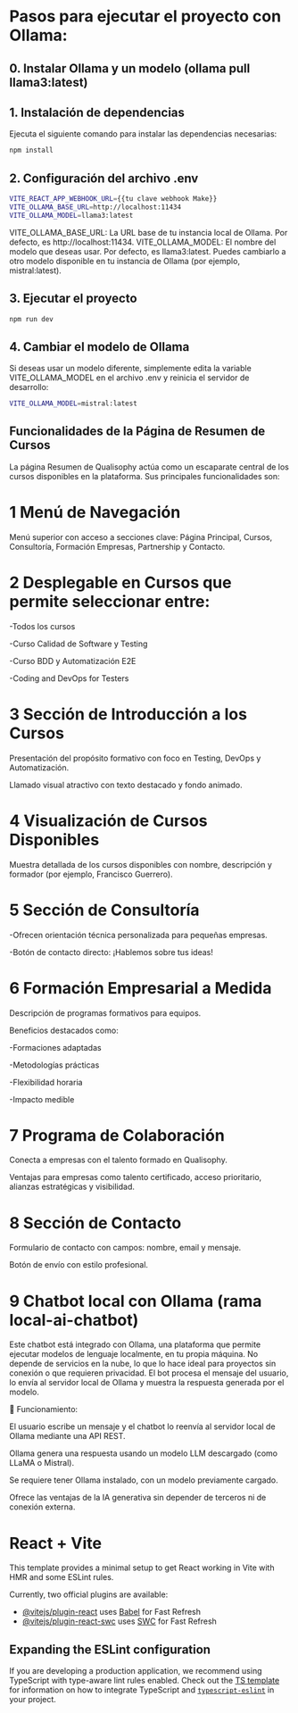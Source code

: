 # Pasos para ejecutar el proyecto con Ollama:

## 0. Instalar Ollama y un modelo (ollama pull llama3:latest)

## 1. Instalación de dependencias

Ejecuta el siguiente comando para instalar las dependencias necesarias:

```bash
npm install
```

## 2. Configuración del archivo .env

```bash
VITE_REACT_APP_WEBHOOK_URL={{tu clave webhook Make}}
VITE_OLLAMA_BASE_URL=http://localhost:11434
VITE_OLLAMA_MODEL=llama3:latest
```

VITE_OLLAMA_BASE_URL: La URL base de tu instancia local de Ollama. Por defecto, es http://localhost:11434.
VITE_OLLAMA_MODEL: El nombre del modelo que deseas usar. Por defecto, es llama3:latest. Puedes cambiarlo a otro modelo disponible en tu instancia de Ollama (por ejemplo, mistral:latest).

## 3. Ejecutar el proyecto

```bash
npm run dev
```

## 4. Cambiar el modelo de Ollama
Si deseas usar un modelo diferente, simplemente edita la variable VITE_OLLAMA_MODEL en el archivo .env y reinicia el servidor de desarrollo:
```bash
VITE_OLLAMA_MODEL=mistral:latest
```

## Funcionalidades de la Página de Resumen de Cursos
La página Resumen de Qualisophy actúa como un escaparate central de los cursos disponibles en la plataforma. Sus principales funcionalidades son:

# 1 Menú de Navegación
Menú superior con acceso a secciones clave: Página Principal, Cursos, Consultoría, Formación Empresas, Partnership y Contacto.

# 2 Desplegable en Cursos que permite seleccionar entre:

-Todos los cursos

-Curso Calidad de Software y Testing

-Curso BDD y Automatización E2E

-Coding and DevOps for Testers

# 3 Sección de Introducción a los Cursos
Presentación del propósito formativo con foco en Testing, DevOps y Automatización.

Llamado visual atractivo con texto destacado y fondo animado.

# 4 Visualización de Cursos Disponibles
Muestra detallada de los cursos disponibles con nombre, descripción y formador (por ejemplo, Francisco Guerrero).

# 5 Sección de Consultoría
-Ofrecen orientación técnica personalizada para pequeñas empresas.

-Botón de contacto directo: ¡Hablemos sobre tus ideas!

# 6 Formación Empresarial a Medida
Descripción de programas formativos para equipos.

Beneficios destacados como:

-Formaciones adaptadas

-Metodologías prácticas

-Flexibilidad horaria

-Impacto medible

# 7 Programa de Colaboración
Conecta a empresas con el talento formado en Qualisophy.

Ventajas para empresas como talento certificado, acceso prioritario, alianzas estratégicas y visibilidad.

# 8 Sección de Contacto
Formulario de contacto con campos: nombre, email y mensaje.

Botón de envío con estilo profesional.

# 9 Chatbot local con Ollama (rama local-ai-chatbot)
Este chatbot está integrado con Ollama, una plataforma que permite ejecutar modelos de lenguaje localmente, en tu propia máquina. No depende de servicios en la nube, lo que lo hace ideal para proyectos sin conexión o que requieren privacidad.
El bot procesa el mensaje del usuario, lo envía al servidor local de Ollama y muestra la respuesta generada por el modelo.

🔧 Funcionamiento:

El usuario escribe un mensaje y el chatbot lo reenvía al servidor local de Ollama mediante una API REST.

Ollama genera una respuesta usando un modelo LLM descargado (como LLaMA o Mistral).

Se requiere tener Ollama instalado, con un modelo previamente cargado.

Ofrece las ventajas de la IA generativa sin depender de terceros ni de conexión externa.
# React + Vite

This template provides a minimal setup to get React working in Vite with HMR and some ESLint rules.

Currently, two official plugins are available:

- [@vitejs/plugin-react](https://github.com/vitejs/vite-plugin-react/blob/main/packages/plugin-react) uses [Babel](https://babeljs.io/) for Fast Refresh
- [@vitejs/plugin-react-swc](https://github.com/vitejs/vite-plugin-react/blob/main/packages/plugin-react-swc) uses [SWC](https://swc.rs/) for Fast Refresh

## Expanding the ESLint configuration

If you are developing a production application, we recommend using TypeScript with type-aware lint rules enabled. Check out the [TS template](https://github.com/vitejs/vite/tree/main/packages/create-vite/template-react-ts) for information on how to integrate TypeScript and [`typescript-eslint`](https://typescript-eslint.io) in your project.
